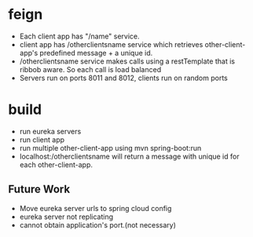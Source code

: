 # feign
* Each client app has "/name" service. 
* client app has /otherclientsname service which retrieves other-client-app's predefined message + a unique id.
* /otherclientsname service makes calls using a restTemplate that is ribbob aware. So each call is load balanced
* Servers run on ports 8011 and 8012, clients run on random ports

# build
* run eureka servers
* run client app
* run multiple other-client-app using mvn spring-boot:run
* localhost:<client-app-port>/otherclientsname will return a message with unique id for each other-client-app.

## Future Work
* Move eureka server urls to spring cloud config
* eureka server not replicating
* cannot obtain application's port.(not necessary)
